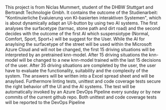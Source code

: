 This project is from Niclas Mummert, student of the DHBW Stuttgart and Bertrandt Technologie Gmbh. It contains the outcome of the Studienarbeit: "Kontinuierliche Evaluierung von KI-basierten interaktiven Systemen", which is about dynamically adapt an UI-button by using two AI systems. The first analyses the surfacetype (tarmac, stone path and dirt road) and the second decides with the outcome of the first AI which suspensiotype (Normal, Comfort, Sport, Sport+) will be suggest for the User. While the AI for anaylsing the surfacetype of the street will be used within the Microsoft Azure Cloud and will not be changed, the first 15 driving situations will be interpreted by an pretrained knn-model. After 15 driving situations the knn-model will be changed to a new knn-model trained with the last 15 decisions of the user. 
After 35 driving situations are completed by the user, the user have to evaluate the functionality, suitability and the complexity of the system. The answers will be written into a Excel spread sheet and will be anaylsed. 
Furthermore linting tests, unittest and code coverage tests secure the right behavior off the UI and the AI systems. The test will be automatically invoked by an Azure DevOps Pipeline every sunday or by new commits of the current github repo. Both unittest and code coverage tests will be reported to the DevOps Pipeline